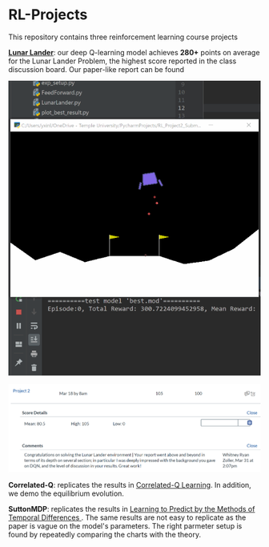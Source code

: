 # RL-Projects

This repository contains three reinforcement learning course projects

[**Lunar Lander**](LunarLander): our deep Q-learning model achieves **280+** points on average for the Lunar Lander Problem, the highest score reported in the class discussion board. Our paper-like report can be found

![Best Model Demo](LunarLander/demo.gif)

![Feedback](LunarLander/feedback.PNG)

**Correlated-Q**: replicates the results in [Correlated-Q Learning](https://www.aaai.org/Papers/Symposia/Spring/2002/SS-02-02/SS02-02-012.pdf). In addition, we demo the equilibrium evolution.



**SuttonMDP**: replicates the results in [Learning to Predict by the Methods of Temporal Differences ](https://link.springer.com/content/pdf/10.1007/BF00115009.pdf). The same results are not easy to replicate as the paper is vague on the model's parameters. The right parmeter setup is found by repeatedly comparing the charts with the theory. 
